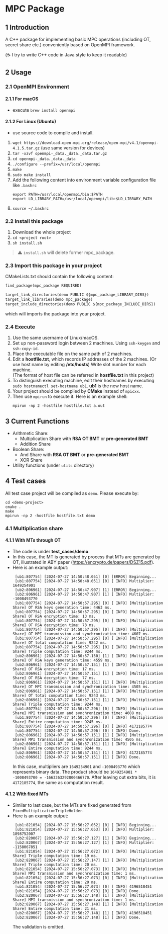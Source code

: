 # MPC Package
## 1 Introduction
A C++ package for implementing basic MPC operations (including OT, secret share etc.) conveniently based on OpenMPI framework.

(☕️ I try to write C++ code in Java style to keep it readable)
## 2 Usage
### 2.1 OpenMPI Environment
#### 2.1.1 For macOS
- execute
`brew install openmpi`
#### 2.1.2 For Linux (Ubuntu)
- use source code to compile and install.
1. `wget https://download.open-mpi.org/release/open-mpi/v4.1/openmpi-4.1.5.tar.gz` (use same version for devices)
2. `tar -xzvf openmpi-_data._data._data.tar.gz`
3. `cd openmpi-_data._data._data`
4. `./configure --prefix=/usr/local/openmpi`
5. `make`
6. `sudo make install`
7. Add the following content into environment variable configuration file like `.bashrc`
    ```shell
    export PATH=/usr/local/openmpi/bin:$PATH
    export LD_LIBRARY_PATH=/usr/local/openmpi/lib:$LD_LIBRARY_PATH
    ```
8. `source ~/.bashrc`

### 2.2 Install this package
1. Download the whole project
2. `cd <project root>`
3. `sh install.sh`
> ⚠️ `install.sh` will delete former mpc_package.
### 2.3 Import this package in your project
CMakeLists.txt should contain the following content:
```txt
find_package(mpc_package REQUIRED)

target_link_directories(demo PUBLIC ${mpc_package_LIBRARY_DIRS})
target_link_libraries(demo mpc_package)
target_include_directories(demo PUBLIC ${mpc_package_INCLUDE_DIRS})
```
which will imports the package into your project.
### 2.4 Execute
1. Use the same username of Linux/macOS.
2. Set up non-password login between 2 machines. Using `ssh-keygen` and `ssh-copy-id`.
3. Place the executable file on the same path of 2 machines.
4. Edit a **hostfile.txt**, which records IP addresses of the 2 machines. (Or use host name by editing **/etc/hosts**) Write slot number for each machine.
   <br>(The format of host file can be referred in **hostfile.txt** in this project)
5. To distinguish executing machine, edit their hostnames by executing `sudo hostnamectl set-hostname ub1`. **ub1** is the new host name.
6. Your project should be complied by **CMake** instead of `mpicxx`. 
7. Then use `mpirun` to execute it. Here is an example shell:
    ```shell
    mpirun -np 2 -hostfile hostfile.txt a.out
    ```
## 3 Current Functions
- Arithmetic Share:
   - Multiplication Share with **RSA OT BMT** or **pre-generated BMT**
   - Addition Share 
- Boolean Share:
  - And Share with **RSA OT BMT** or **pre-generated BMT**
  - XOR Share
- Utility functions (under `utils` directory)
## 4 Test cases
All test case project will be compiled as `demo`. Please execute by:
```shell
cd <demo-project>
cmake .
make
mpirun -np 2 -hostfile hostfile.txt demo
```
### 4.1 Multiplication share
#### 4.1.1 With MTs through OT
- The code is under **test_cases/demo**.
- In this case, the MT is generated by process that MTs are generated by OT, illustrated in ABY paper (https://encrypto.de/papers/DSZ15.pdf).
- Here is an example output:
  ```shell
   [ub1:807754] [2024-07-27 14:50:48.051] [0] [ERROR] Beginning...
   [ub1:807754] [2024-07-27 14:50:48.051] [0] [ INFO] Multiplier: 1649254901
   [ub2:806961] [2024-07-27 14:50:47.907] [1] [ERROR] Beginning...
   [ub2:806961] [2024-07-27 14:50:47.907] [1] [ INFO] Multiplier: -1008493770
   [ub1:807754] [2024-07-27 14:50:57.295] [0] [ INFO] [Multiplication Share] OT RSA keys generation time: 4463 ms.
   [ub1:807754] [2024-07-27 14:50:57.295] [0] [ INFO] [Multiplication Share] OT RSA encryption time: 13 ms.
   [ub1:807754] [2024-07-27 14:50:57.295] [0] [ INFO] [Multiplication Share] OT RSA decryption time: 73 ms.
   [ub1:807754] [2024-07-27 14:50:57.295] [0] [ INFO] [Multiplication Share] OT MPI transmission and synchronization time: 4607 ms.
   [ub1:807754] [2024-07-27 14:50:57.295] [0] [ INFO] [Multiplication Share] OT total computation time: 9242 ms.
   [ub1:807754] [2024-07-27 14:50:57.295] [0] [ INFO] [Multiplication Share] Triple computation time: 9244 ms.
   [ub2:806961] [2024-07-27 14:50:57.150] [1] [ INFO] [Multiplication Share] OT RSA keys generation time: 4559 ms.
   [ub2:806961] [2024-07-27 14:50:57.151] [1] [ INFO] [Multiplication Share] OT RSA encryption time: 17 ms.
   [ub2:806961] [2024-07-27 14:50:57.151] [1] [ INFO] [Multiplication Share] OT RSA decryption time: 77 ms.
   [ub2:806961] [2024-07-27 14:50:57.151] [1] [ INFO] [Multiplication Share] OT MPI transmission and synchronization time: 4505 ms.
   [ub2:806961] [2024-07-27 14:50:57.151] [1] [ INFO] [Multiplication Share] OT total computation time: 9243 ms.
   [ub2:806961] [2024-07-27 14:50:57.151] [1] [ INFO] [Multiplication Share] Triple computation time: 9244 ms.
   [ub1:807754] [2024-07-27 14:50:57.296] [0] [ INFO] [Multiplication Share] MPI transmission and synchronization time: 4608 ms.
   [ub1:807754] [2024-07-27 14:50:57.296] [0] [ INFO] [Multiplication Share] Entire computation time: 9245 ms.
   [ub1:807754] [2024-07-27 14:50:57.296] [0] [ INFO] 4172185774
   [ub1:807754] [2024-07-27 14:50:57.296] [0] [ INFO] Done.
   [ub2:806961] [2024-07-27 14:50:57.151] [1] [ INFO] [Multiplication Share] MPI transmission and synchronization time: 4505 ms.
   [ub2:806961] [2024-07-27 14:50:57.151] [1] [ INFO] [Multiplication Share] Entire computation time: 9244 ms.
   [ub2:806961] [2024-07-27 14:50:57.151] [1] [ INFO] 4172185774
   [ub2:806961] [2024-07-27 14:50:57.151] [1] [ INFO] Done.             
  ```
  In this case, multipliers are `1649254901` and `-1008493770` which represents binary data.
  The product should be `1649254901 * -1008493700 = -1663263292800466770`. After leaving out extra bits, it is `4172185774`, the same as computation result.
#### 4.1.2 With fixed MTs
- Similar to last case, but the MTs are fixed generated from `FixedMultiplicationTripleHolder`.
- Here is an example output:
  ```shell
   [ub1:821054] [2024-07-27 15:56:27.052] [0] [ INFO] Beginning...
   [ub1:821054] [2024-07-27 15:56:27.053] [0] [ INFO] Multiplier: 1898752007
   [ub2:820067] [2024-07-27 15:56:27.127] [1] [ INFO] Beginning...
   [ub2:820067] [2024-07-27 15:56:27.127] [1] [ INFO] Multiplier: -1158067851
   [ub1:821054] [2024-07-27 15:56:27.072] [0] [ INFO] [Multiplication Share] Triple computation time: 19 ms.
   [ub2:820067] [2024-07-27 15:56:27.147] [1] [ INFO] [Multiplication Share] Triple computation time: 20 ms.
   [ub1:821054] [2024-07-27 15:56:27.073] [0] [ INFO] [Multiplication Share] MPI transmission and synchronization time: 1 ms.
   [ub1:821054] [2024-07-27 15:56:27.073] [0] [ INFO] [Multiplication Share] Entire computation time: 20 ms.
   [ub1:821054] [2024-07-27 15:56:27.073] [0] [ INFO] 4196518451
   [ub1:821054] [2024-07-27 15:56:27.073] [0] [ INFO] Done.
   [ub2:820067] [2024-07-27 15:56:27.148] [1] [ INFO] [Multiplication Share] MPI transmission and synchronization time: 1 ms.
   [ub2:820067] [2024-07-27 15:56:27.148] [1] [ INFO] [Multiplication Share] Entire computation time: 21 ms.
   [ub2:820067] [2024-07-27 15:56:27.148] [1] [ INFO] 4196518451
   [ub2:820067] [2024-07-27 15:56:27.148] [1] [ INFO] Done.
  ```
  The validation is omitted.
  


